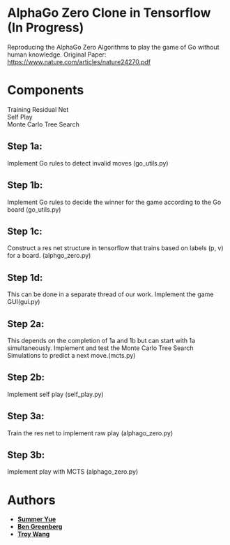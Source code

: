 # AlphaGo Zero Clone in Tensorflow (In Progress)
Reproducing the AlphaGo Zero Algorithms to play the game of Go without human knowledge.
Original Paper: https://www.nature.com/articles/nature24270.pdf

# Components
Training Residual Net <br />
Self Play <br />
Monte Carlo Tree Search <br />

## Step 1a:
Implement Go rules to detect invalid moves (go_utils.py)
## Step 1b:
Implement Go rules to decide the winner for the game according to the Go board (go_utils.py)
## Step 1c:
Construct a res net structure in tensorflow that trains based on labels (p, v) for a board. (alphgo_zero.py)
## Step 1d:
This can be done in a separate thread of our work.
Implement the game GUI(gui.py)

## Step 2a:
This depends on the completion of 1a and 1b but can start with 1a simultaneously.
Implement and test the Monte Carlo Tree Search Simulations to predict a next move.(mcts.py)

## Step 2b:
Implement self play (self_play.py)

## Step 3a:
Train the res net to implement raw play (alphago_zero.py)

## Step 3b:
Implement play with MCTS (alphago_zero.py)

# Authors
* [**Summer Yue**](https://github.com/yutingyue514)
* [**Ben Greenberg**](https://github.com/anchorwatt)
* [**Troy Wang**](https://github.com/TroyTianzhengWang)
